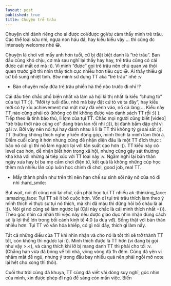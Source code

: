 ```yaml
---
layout: post
published: true
title: Chuyện trẻ trâu
---
```


Chuyện chỉ dành riêng cho ai được coi/được gọi/tự cảm thấy mình trẻ trâu. Các thể loại sửu nhi, ngựa non háu đá, hay kiểu kiểu vậy … thì cũng đc intensely welcome nhé 😀.

Chuyện là chơi với mấy anh hơn tuổi, cứ bị đặt biệt danh là “trẻ trâu”. Ban đầu cũng khó chịu, cơ mà sau nghĩ lại thấy hay hay, trẻ trâu cũng có cái được cái mất cơ mà :)).
Vì mình “được” gọi trẻ trâu nên chủ quan và thói quen trước giờ thì nhìn thấy tích cực nhiều hơn tiêu cực 😀. Ai thấy thiếu gì cứ bổ sung nhiệt tình. Btw mình sử dụng TT aka “trẻ trâu” nhé :v

- Bàn chuyện mấy đứa trẻ trâu phiền hà thế nào trước đi nhỉ !?

Cái đầu tiên chắc phổ biến nhất và làm xã hội kì thị nhất là kiểu “chứng tỏ” của tụi TT :)). “Mới tý tuổi đầu, nhỏ mà bày đặt cứ tỏ vẻ ta đây”, hay kiểu mới có tý xíu achievement mà mặt mày đã vênh váo, nổ cả làng … Kiểu này TT nào cũng phải có (không có thì không được vào danh sách TT rồi :)) ).
Tiếp theo là tính bảo thủ, lì lợm của tụi TT. Chắc mọi người cũng biết [video] “trẻ trâu thời nào cũng có” đang tràn lan rồi nhỉ :))), bị đánh bầm dập chỉ vì gái :v. Bởi vậy nên nói tụi hay đánh nhau lì lì là TT thì không tý gì sai sất :)). TT thường không thích nghe ý kiến đóng góp, mình thích là mình làm thôi à.
Điểm cuối cùng ít hơn nhưng cũng để nhận diện đâu là một TT đích thực : bảo nó cái gì thì nó làm ngược lại với tần suất cao hơn :)). TT kiểu này có level cao hơn, dễ nhận biết hơn trong xã hội, nhưng cũng gây sát thương kha khá với những ai tiếp xúc với TT loại này :v. Ngẫm nghĩ lại bản thân ngày xưa hay bị ba mẹ cấm chơi điện tử, kết quả là không những cúp học thêm mà nhiều lần cúp luôn học chính đi chơi, good job, real TT.

- Mấy thành phần như trên thì nên hạn chế sự sinh sôi nảy nở của nó đi nhỉ :hard_smile:

But wait, nói đi cũng nói lại chứ, cần phải học tụi TT nhiều ak :thinking_face: :amazing_face:
Tụi TT sẽ ít bỏ cuộc hơn. Vốn dĩ tụi trẻ trâu thích làm theo ý mình thích vì thực sự tụi nó thích, mà khi đã máu thì đừng hỏi bố cháu là ai :)). 
Nói gì nó cũng sẽ làm ngược lại (Cái này chắc là cái mình thích nhất =))). Theo góc nhìn cá nhân thì việc này nếu được giáo dục nhìn nhận đúng cách sẽ là lợi thế lớn trong bối cảnh kinh tế 4.0 (a dua vđ).
Sống thật với bản thân nhiều hơn. Tụi TT vô văn hóa khiếp, có gì nói đấy, thích gì làm nấy. 

Tất cả những điều của TT khi nhìn nhận và cho nó là tốt thì sẽ trở thành TT tốt, còn không thì ngược lại :)). 
Mình thích được là TT hơn (vì đang bị gọi như vậy >.<), và càng thích khi lỡ bị mang danh TT thì phải cho tới :v. (Chẳng hạn vừa đá bóng về tới nhà, vòng vòng đã 1h đêm. Cũng đã yên vị nhắm mắt để ngủ, nhưng ý trong đầu bay nhiều quá nên phải ngồi mở note lại hết cho xong thì thôi). 

Cuối thư trời cũng đã khuya, TT cũng đã viết vài dòng suy nghĩ, góc nhìn của mình, xin được phép đi ngủ để sáng còn mần việc.
Biến
